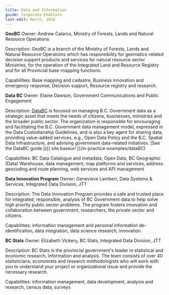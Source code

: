 ```yaml
---
title: Data and Information
guide: Corporate Enablers
last-edit: March, 2018
---
```


**GeoBC** Owner: Andrew Calarco, Ministry of Forests, Lands and Natural Resource Operations 

Description: GeoBC is a branch of the Ministry of Forests, Lands and Natural Resource Operations which has responsibility for geomatics-related decision support products and services for natural resource sector Ministries, for the operation of the Integrated Land and Resource Registry and for all Provincial base-mapping functions. 

Capabilities: Base mapping and cadastre, Business innovation and emergency response, Decision support, Resource registry and research.

**Data BC** Owner: Elaine Dawson, Government Communications and Public Engagement 

Description: [DataBC](https://data.gov.bc.ca/) is focused on managing B.C. Government data as a strategic asset that meets the needs of citizens, businesses, ministries and the broader public sector. The organization is responsible for encouraging and facilitating the B.C. Government data management model, expressed in the Data Custodianship Guidelines, and is also a key agent for sharing data, providing value-added services, e.g., Open Data Policy and the B.C. Spatial Data Infrastructure, and advising government data-related initiatives.  [See the DataBC guide.]({{ site.baseurl }}/in-practice-examples/dataBC)

Capabilities: BC Data Catalogue and metadata, Open Data, BC Geographic (Data) Warehouse, data management, map platforms and services, address geocoding and route planning, web services and API management

**Data Innovation Program** Owner: Genevieve Lambert, Data Systems & Services, Integrated Data Division, JTT 

Description: The Data Innovation Program provides a safe and trusted place for integrated, responsible, analysis of BC Government data to help solve high priority public sector problems.  The program fosters innovation and collaboration between government, researchers, the private sector and citizens.

Capabilities:  information management and personal information de-identification, data integration, data science research, innovation.

**BC Stats** Owner: Elizabeth Vickery, BC Stats, Integrated Data Division, JTT

Description: BC Stats is the provincial government's leader in statistical and economic research, information and analysis.  The team consists of over 40 statisticians, economists and research methodologists who will work with you to understand your project or organizational issue and provide the necessary research.

Capabilities: information management, data development, analysis and research, census data, surveys



